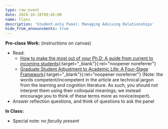```yaml
---
type: raw_event
date: 2024-10-18T09:45:00
name: Class
description: 'Student-only Panel: Managing Advising Relationships'
hide_from_announcments: true
---
```


**Pre-class Work:** (instructions on canvas)
* Read:
  * [How to make the most out of your Ph.D: A guide from current to incoming students](https://yanivyacoby.github.io/a-guide-to-your-phd/guide.html){:target="_blank"}{:rel="noopener noreferrer"} 
  * [Graduate Student Adjustment to Academic Life: A Four-Stage Framework](https://canvas.harvard.edu/courses/106762/files?preview=16082709){:target="_blank"}{:rel="noopener noreferrer"}  (Note: the words competent/incompetent in the article are technical jargon from the learning and cognition literature. As such, you should not interpret them using their colloquial meanings; we instead encourage you to think of these terms more as novice/expert).
* Answer reflection questions, and think of questions to ask the panel


**In Class:**
<!-- \[[slides](https://docs.google.com/presentation/d/1NZTPWdXZvdKvstrT0ZnjvlLDE4a-8XLXZKm_-8ttUig/edit?usp=sharing){:target="_blank"}{:rel="noopener noreferrer"}\] -->
<!-- * Panel on managing advising relationships with: [Zana Buçinca](https://zbucinca.owlstown.net/){:target="_blank"}{:rel="noopener noreferrer"}, [Abhishek Sharma](https://abhishekshar.com/){:target="_blank"}{:rel="noopener noreferrer"}, [Jakob Troidl](https://jakobtroidl.github.io/){:target="_blank"}{:rel="noopener noreferrer"}, [Anna Trella](https://annatrella.github.io/){:target="_blank"}{:rel="noopener noreferrer"}, and [Lily Xu](https://lily-x.github.io/){:target="_blank"}{:rel="noopener noreferrer"}. -->
* Special note: *no faculty present*
